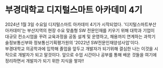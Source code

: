 # 부경대학교 디지털스마트 아카데미 4기

2024년 1월 3일 수요일 디지털스마트 아카데미 4기가 시작되었다. '디지털스마트부산 아카데미'는 부산지역의 현장 수요 맞춤형 SW 전문인재를 키우기 위해 대학과 기업이 대규모 컨소시엄을 꾸려 교육과정을 공동 설계 및 운영하고, 채용까지 연계하는 과학기술정보통신부와 정보통신기획평가원의 '2022년 SW전문인재양성사업'이다.   
  부경대학교 의공학과에 입학해 졸업을 앞두고 개발자가 되기위해 결심한 나는 이것을 시작으로 개발자가 되고 말것이다. 앞으로 수업 시간이나 공부를 통해 배운 것들을 여기에 정리하면서 개발자가 되기 위한 지식을 쌓자!!

